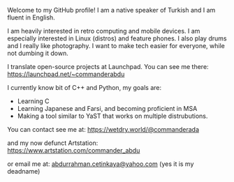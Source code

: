 Welcome to my GitHub profile! I am a native speaker of Turkish and I am fluent in English.

I am heavily interested in retro computing and mobile devices. I am especially interested in Linux (distros) and feature phones. 
I also play drums and I really like photography.
I want to make tech easier for everyone, while not dumbing it down.

I translate open-source projects at Launchpad. You can see me there:
https://launchpad.net/~commanderabdu  

I currently know bit of C++ and Python, my goals are:
- Learning C
- Learning Japanese and Farsi, and becoming proficient in MSA
- Making a tool similar to YaST that works on multiple distrubutions. 

You can contact see me at:
https://wetdry.world/@commanderada

and my now defunct Artstation:
https://www.artstation.com/commander_abdu

or email me at:
abdurrahman.cetinkaya@yahoo.com (yes it is my deadname)
